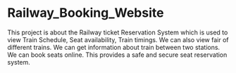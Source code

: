 # Railway_Booking_Website
This project is about the Railway ticket Reservation System which is used to view Train Schedule, Seat availability, Train timings. We can also view fair of different trains. We can get information about train between two stations. We can book seats online. This provides a safe and secure seat reservation system.

